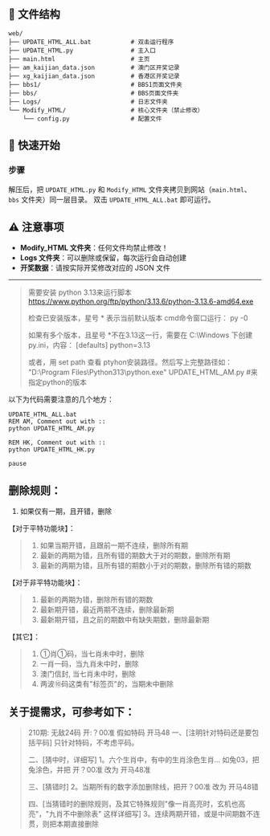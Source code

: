 ## 📁 文件结构

```
web/
├── UPDATE_HTML_ALL.bat           # 双击运行程序 
├── UPDATE_HTML.py                # 主入口
├── main.html                     # 主页
├── am_kaijian_data.json          # 澳门区开奖记录
├── xg_kaijian_data.json          # 香港区开奖记录
├── bbs1/                         # BBS1页面文件夹
├── bbs/                          # BBS页面文件夹
├── Logs/                         # 日志文件夹
└── Modify_HTML/                  # 核心文件夹（禁止修改）
    └── config.py                 # 配置文件
```

## 🚀 快速开始

### 步骤
解压后，把 `UPDATE_HTML.py` 和 `Modify_HTML` 文件夹拷贝到网站（`main.html`、`bbs` 文件夹）同一层目录。
双击 `UPDATE_HTML_ALL.bat` 即可运行。

## ⚠️ 注意事项

- **Modify_HTML 文件夹**：任何文件均禁止修改！
- **Logs 文件夹**：可以删除或保留，每次运行会自动创建
- **开奖数据**：请按实际开奖修改对应的 JSON 文件

-----------------------

> 需要安装 python 3.13来运行脚本 
> https://www.python.org/ftp/python/3.13.6/python-3.13.6-amd64.exe
>
> 检查已安装版本，星号 * 表示当前默认版本
> cmd命令窗口运行： py -0
>
> 如果有多个版本，且星号 *不在3.13这一行，需要在 C:\Windows 下创建 py.ini，内容：
> [defaults]
> python=3.13
>
> 或者，用 set path 查看 ptyhon安装路径。然后写上完整路径如：
> "D:\Program Files\Python313\python.exe" UPDATE_HTML_AM.py    #来指定python的版本




以下为代码需要注意的几个地方：

```
UPDATE_HTML_ALL.bat 
REM AM, Comment out with ::
python UPDATE_HTML_AM.py

REM HK, Comment out with :: 
python UPDATE_HTML_HK.py

pause
```



## 删除规则：

1. 如果仅有一期，且开错，删除

【对于平特功能块】：

> 1. 如果当期开错，且跟前一期不连续，删除所有期
> 2. 最新的两期为错，且所有错的期数大于对的期数，删除所有期
> 3. 最新的两期为错，且所有错的期数小于对的期数，删除所有错的期数

【对于非平特功能块】：

> 1. 最新的两期为错，删除所有错的期数
> 2. 最新期开错，最近两期不连续，删除最新期
> 3. 最新期开错，且之前的期数中有缺失期数，删除最新期

【其它】：

> 1. ①肖①码，当七肖未中时，删除
> 2. 一肖一码，当九肖未中时，删除
> 3. 澳门信封, 当七肖未中时，删除
> 4. 两波⑩码这类有"标签页"的，当期未中删除



## 关于提需求，可参考如下：

> 210期: 无敌24码 开:？00准
> 假如特码 开马48
> 一、[注明针对特码还是要包括平码]
> 只针对特码，不考虑平码。
>
> 二、[猜中时，详细写]
> 1。六个生肖中，有中的生肖涂色生肖...
> 如兔03，把兔涂色，并把 开？00准 改为 开马48准
>
> 三、[猜错时]
> 2。当期所有的数字添加删除线，把开？00准 改为 开马48错
>
> 四、[当猜错时的删除规则，及其它特殊规则"像一肖高亮时，玄机也高亮"，"九肖不中删除表" 这样详细写]
> 3。连续两期开错，或是中间期数不连贯，则把本期直接删除
